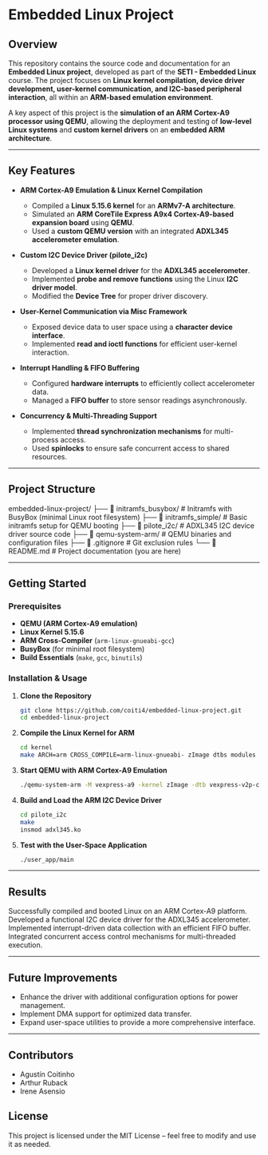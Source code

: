 # Embedded Linux Project

## Overview
This repository contains the source code and documentation for an **Embedded Linux project**, developed as part of the **SETI - Embedded Linux** course. The project focuses on **Linux kernel compilation, device driver development, user-kernel communication, and I2C-based peripheral interaction**, all within an **ARM-based emulation environment**.

A key aspect of this project is the **simulation of an ARM Cortex-A9 processor using QEMU**, allowing the deployment and testing of **low-level Linux systems** and **custom kernel drivers** on an **embedded ARM architecture**.

---

## Key Features
- **ARM Cortex-A9 Emulation & Linux Kernel Compilation**  
  - Compiled a **Linux 5.15.6 kernel** for an **ARMv7-A architecture**.  
  - Simulated an **ARM CoreTile Express A9x4 Cortex-A9-based expansion board** using **QEMU**.  
  - Used a **custom QEMU version** with an integrated **ADXL345 accelerometer emulation**.  

- **Custom I2C Device Driver (pilote_i2c)**  
  - Developed a **Linux kernel driver** for the **ADXL345 accelerometer**.  
  - Implemented **probe and remove functions** using the Linux **I2C driver model**.  
  - Modified the **Device Tree** for proper driver discovery.  

- **User-Kernel Communication via Misc Framework**  
  - Exposed device data to user space using a **character device interface**.  
  - Implemented **read and ioctl functions** for efficient user-kernel interaction.  

- **Interrupt Handling & FIFO Buffering**  
  - Configured **hardware interrupts** to efficiently collect accelerometer data.  
  - Managed a **FIFO buffer** to store sensor readings asynchronously.  

- **Concurrency & Multi-Threading Support**  
  - Implemented **thread synchronization mechanisms** for multi-process access.  
  - Used **spinlocks** to ensure safe concurrent access to shared resources.  

---

## Project Structure
embedded-linux-project/
├── 📁 initramfs_busybox/ # Initramfs with BusyBox (minimal Linux root filesystem)
├── 📁 initramfs_simple/ # Basic initramfs setup for QEMU booting
├── 📁 pilote_i2c/ # ADXL345 I2C device driver source code
├── 📁 qemu-system-arm/ # QEMU binaries and configuration files
├── 📄 .gitignore # Git exclusion rules
└── 📄 README.md # Project documentation (you are here)

---

## Getting Started

### **Prerequisites**
- **QEMU (ARM Cortex-A9 emulation)**
- **Linux Kernel 5.15.6**
- **ARM Cross-Compiler** (`arm-linux-gnueabi-gcc`)
- **BusyBox** (for minimal root filesystem)
- **Build Essentials** (`make`, `gcc`, `binutils`)

### **Installation & Usage**

1. **Clone the Repository**
   ```sh
   git clone https://github.com/coiti4/embedded-linux-project.git
   cd embedded-linux-project

2. **Compile the Linux Kernel for ARM**
   ```sh
   cd kernel
   make ARCH=arm CROSS_COMPILE=arm-linux-gnueabi- zImage dtbs modules

3. **Start QEMU with ARM Cortex-A9 Emulation**
   ```sh
   ./qemu-system-arm -M vexpress-a9 -kernel zImage -dtb vexpress-v2p-ca9.dtb -nographic

4. **Build and Load the ARM I2C Device Driver**
   ```sh
   cd pilote_i2c
   make
   insmod adxl345.ko

5. **Test with the User-Space Application**
   ```sh
   ./user_app/main

---

## Results

Successfully compiled and booted Linux on an ARM Cortex-A9 platform.
Developed a functional I2C device driver for the ADXL345 accelerometer.
Implemented interrupt-driven data collection with an efficient FIFO buffer.
Integrated concurrent access control mechanisms for multi-threaded execution.

---

## Future Improvements

- Enhance the driver with additional configuration options for power management.
- Implement DMA support for optimized data transfer.
- Expand user-space utilities to provide a more comprehensive interface.

---

## Contributors

- Agustín Coitinho
- Arthur Ruback
- Irene Asensio
  
## License

This project is licensed under the MIT License – feel free to modify and use it as needed.

